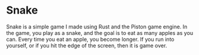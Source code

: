 # Snake

Snake is a simple game I made using Rust and the Piston game engine. In the game, you play as a snake, and the goal is to eat as many apples as you can. Every time you eat an apple, you become longer. If you run into yourself, or if you hit the edge of the screen, then it is game over.
